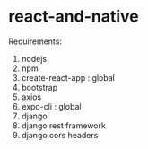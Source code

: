 # react-and-native

Requirements:
1. nodejs
2. npm
3. create-react-app : global
4. bootstrap
5. axios
6. expo-cli : global
7. django
8. django rest framework
9. django cors headers
